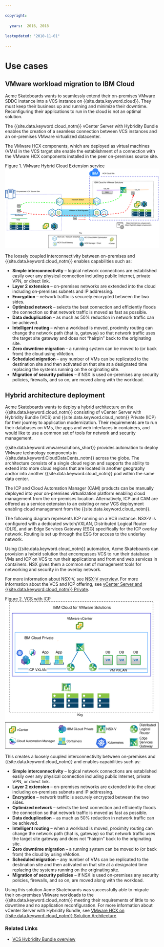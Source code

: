```yaml
---

copyright:

  years:  2016, 2018

lastupdated: "2018-11-01"

---
```


# Use cases

## VMware workload migration to IBM Cloud

Acme Skateboards wants to seamlessly extend their on-premises VMware SDDC instance into a VCS instance on {{site.data.keyword.cloud}}. They must keep their business up and running and minimize their downtime. Reconfiguring their applications to run in the cloud is not an optimal solution.

The {{site.data.keyword.cloud_notm}} vCenter Server with Hybridity Bundle enables the creation of a seamless connection between VCS instances and an on-premises VMware virtualized datacenter.

The VMware HCX components, which are deployed as virtual machines (VMs) in the VCS target site enable the establishment of a connection with the VMware HCX components installed in the peer on-premises source site.

Figure 1. VMware Hybrid Cloud Extension service
![VMware Hybrid Cloud Extension service](vcsnsxt-hcx-1.svg)

The loosely coupled interconnectivity between on-premises and {{site.data.keyword.cloud_notm}} enables capabilities such as:
-	**Simple interconnectivity** – logical network connections are established easily over any physical connection including public Internet, private VPN, or direct link.
-	**Layer 2 extension** – on-premises networks are extended into the cloud including on-premises subnets and IP addressing.
-	**Encryption** – network traffic is securely encrypted between the two sides.
-	**Optimized network** – selects the best connection and efficiently floods the connection so that network traffic is moved as fast as possible.
-	**Data deduplication** – as much as 50% reduction in network traffic can be achieved.
-	**Intelligent routing** – when a workload is moved, proximity routing can change the network path (that is, gateway) so that network traffic uses the target site gateway and does not “hairpin” back to the originating site.
-	**Zero downtime migration** – a running system can be moved to (or back from) the cloud using vMotion.
-	**Scheduled migration** – any number of VMs can be replicated to the destination site and then activated on that site at a designated time replacing the systems running on the originating site.
-	**Migration of security policies** – if NSX is used on-premises any security policies, firewalls, and so on, are moved along with the workload.

## Hybrid architecture deployment

Acme Skateboards wants to deploy a hybrid architecture on the {{site.data.keyword.cloud_notm}} consisting of vCenter Server with Hybridity Bundle (VCS) and {{site.data.keyword.cloud_notm}} Private (ICP) for their journey to application modernization. Their requirements are to run their databases on VMs, the apps and web interfaces in containers, and would like to use a common set of tools for network and security management.

{{site.data.keyword.vmwaresolutions_short}} provides automation to deploy VMware technology components in {{site.data.keyword.CloudDataCents_notm}} across the globe. The architecture consists of a single cloud region and supports the ability to extend into more cloud regions that are located in another geography and/or into another {{site.data.keyword.cloud_notm}} pod within the same data center.

The ICP and Cloud Automation Manager (CAM) products can be manually deployed into your on-premises virtualization platform enabling cloud management from the on-premises location. Alternatively, ICP and CAM are offered as a service extension to an existing or new VCS deployment enabling cloud management from the {{site.data.keyword.cloud_notm}}.

The following diagram represents ICP running on a VCS instance. NSX-V is configured with a dedicated switch/VXLAN, Distributed Logical Router (DLR), and an Edge Services Gateway (ESG) specifically for the ICP overlay network. Routing is set up through the ESG for access to the underlay network.

Using {{site.data.keyword.cloud_notm}} automation, Acme Skateboards can provision a hybrid solution that encompasses VCS to run their database VMs and ICP on VCS to run their applications and front end web services in containers. NSX gives them a common set of management tools for networking and security in the overlay network.

For more information about NSX-V, see [NSX-V overview](vcsnsxt-overview-ic4vnsxv.html). For more information about the VCS and ICP offering, see [vCenter Server and {{site.data.keyword.cloud_notm}} Private](../vcsicp/vcsicp-intro.html).

Figure 2. VCS with ICP
![VCS with ICP](vcsnsxt-nsxvhl.svg)

This creates a loosely coupled interconnectivity between on-premises and {{site.data.keyword.cloud_notm}} and enables capabilities such as:
-	**Simple interconnectivity** – logical network connections are established easily over any physical connection including public Internet, private VPN, or direct link.
-	**Layer 2 extension** – on-premises networks are extended into the cloud including on-premises subnets and IP addressing.
-	**Encryption** – network traffic is securely encrypted between the two sides.
-	**Optimized network** – selects the best connection and efficiently floods the connection so that network traffic is moved as fast as possible.
-	**Data deduplication** – as much as 50% reduction in network traffic can be achieved.
-	**Intelligent routing** – when a workload is moved, proximity routing can change the network path (that is, gateway) so that network traffic uses the target site gateway and does not “hairpin” back to the originating site.
-	**Zero downtime migration** – a running system can be moved to (or back from) the cloud by using vMotion.
-	**Scheduled migration** – any number of VMs can be replicated to the destination site and then activated on that site at a designated time replacing the systems running on the originating site.
-	**Migration of security policies** – if NSX is used on-premises any security policies, firewalls, and so on, are moved along with the workload.

Using this solution Acme Skateboards was successfully able to migrate their on-premises VMware workloads to the {{site.data.keyword.cloud_notm}} meeting their requirements of little to no downtime and no application reconfiguration. For more information about vCenter Server with Hybridity Bundle, see [VMware HCX on {{site.data.keyword.cloud_notm}} Solution Architecture](https://www.ibm.com/cloud/garage/files/HCX_Architecture_Design.pdf).

### Related Links

* [VCS Hybridity Bundle overview](../vcs/vcs-hybridity-intro.html)
